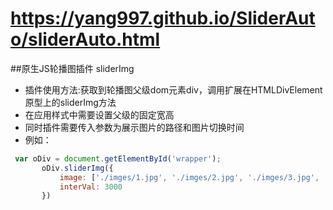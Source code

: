 # https://yang997.github.io/SliderAuto/sliderAuto.html
##原生JS轮播图插件 sliderImg
- 插件使用方法:获取到轮播图父级dom元素div，调用扩展在HTMLDivElement原型上的sliderImg方法
- 在应用样式中需要设置父级的固定宽高
- 同时插件需要传入参数为展示图片的路径和图片切换时间
- 例如：

 ```js
  var oDiv = document.getElementById('wrapper');
        oDiv.sliderImg({
            image: ['./imges/1.jpg', './imges/2.jpg', './imges/3.jpg', './imges/4.jpg'],
            interVal: 3000
        })
```
